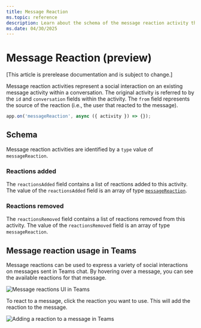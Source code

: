 ```yaml
---
title: Message Reaction
ms.topic: reference
description: Learn about the schema of the message reaction activity that indicates the reaction on a message.
ms.date: 04/30/2025
---
```


# Message Reaction (preview)

[This article is prerelease documentation and is subject to change.]

Message reaction activities represent a social interaction on an existing message activity within a conversation. The original activity is referred to by the `id` and `conversation` fields within the activity. The `from` field represents the source of the reaction (i.e., the user that reacted to the message).

```typescript
app.on('messageReaction', async ({ activity }) => {});
```

## Schema

Message reaction activities are identified by a `type` value of `messageReaction`.

### Reactions added

The `reactionsAdded` field contains a list of reactions added to this activity. The value of the `reactionsAdded` field is an array of type [`messageReaction`](https://github.com/microsoft/Agents/blob/main/specs/activity/protocol-activity.md#message-reaction-activity).

### Reactions removed

The `reactionsRemoved` field contains a list of reactions removed from this activity. The value of the `reactionsRemoved` field is an array of type `messageReaction`.

## Message reaction usage in Teams

Message reactions can be used to express a variety of social interactions on messages sent in Teams chat. By hovering over a message, you can see the available reactions for that message.

![Message reactions UI in Teams](../../../assets/screenshots/message-reaction-ui.png)

To react to a message, click the reaction you want to use. This will add the reaction to the message.

![Adding a reaction to a message in Teams](../../../assets/screenshots/message-reaction-add.png)